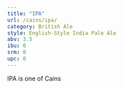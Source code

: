 ```yaml
---
title: "IPA"
url: /cains/ipa/
category: British Ale
style: English-Style India Pale Ale
abv: 3.5
ibu: 0
srm: 0
upc: 0
---
```

IPA is one of Cains

